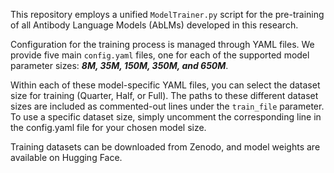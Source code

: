 This repository employs a unified `ModelTrainer.py` script for the pre-training of all Antibody Language Models (AbLMs) developed in this research.

Configuration for the training process is managed through YAML files. We provide five main `config.yaml` files, one for each of the supported model parameter sizes: ***8M, 35M, 150M, 350M, and 650M***.

Within each of these model-specific YAML files, you can select the dataset size for training (Quarter, Half, or Full). The paths to these different dataset sizes are included as commented-out lines under the `train_file` parameter. To use a specific dataset size, simply uncomment the corresponding line in the config.yaml file for your chosen model size.

Training datasets can be downloaded from Zenodo, and model weights are available on Hugging Face.
